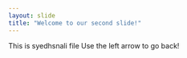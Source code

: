 ```yaml
---
layout: slide
title: "Welcome to our second slide!"
---
```

This is syedhsnali file
Use the left arrow to go back!

